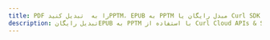 ---title: PDF را به  تبدیل کنیدPPTM، EPUB به PPTM مبدل رایگان یا Curl SDKdescription: تبدیل رایگانEPUB به PPTM با استفاده از Curl Cloud APIs & SDK همچنین اسناد PDF را در Cloud ایجاد، ویرایش و رندر کنید.---